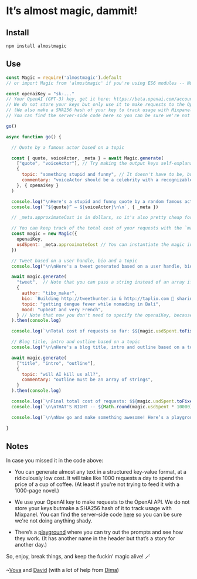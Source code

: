 # It’s almost magic, dammit!

## Install

```shell
npm install almostmagic
```

## Use

```js
const Magic = require('almostmagic').default
// or import Magic from 'almostmagic' if you're using ES6 modules -- NOT TESTED YET!

const openaiKey = "sk-..."
// Your OpenAI (GPT-3) key, get it here: https://beta.openai.com/account/api-keys
// We do not store your keys but only use it to make requests to the OpenAI API
// (We also make a SHA256 hash of your key to track usage with Mixpanel)
// You can find the server-side code here so you can be sure we're not doing anything shady: https://github.com/vzakharov/ideality-nuxt/blob/master/api/polygon/index.coffee#L340

go()

async function go() {

  // Quote by a famous actor based on a topic

  const { quote, voiceActor, _meta } = await Magic.generate(
    ["quote", "voiceActor"], // Try making the output keys self-explanatory, so that AI can understand what you want better. 
    {
      topic: "something stupid and funny", // It doesn't have to be, but it's stupider and funnier this way, right?
      commentary: "voiceActor should be a celebrity with a recognizable voice." // Note how you can use arbitrary comments to help the AI understand what you want
    }, { openaiKey }
  )

  console.log("\nHere's a stupid and funny quote by a random famous actor:\n")
  console.log(`“${quote}” — ${voiceActor}\n\n`, { _meta })

  // _meta.approximateCost is in dollars, so it's also pretty cheap for simpler use cases. Thank our smart-ass GPT-3 prompt that we're keeping in a safe in a Swiss bank vault.

  // You can keep track of the total cost of your requests with the `magic.usdSpent` instance property:
  const magic = new Magic({
    openaiKey,
    usdSpent: _meta.approximateCost // You can instantiate the magic instance with a starting value for usdSpent, so you can track costs over multiple sessions
  })

  // Tweet based on a user handle, bio and a topic
  console.log("\n\nHere's a tweet generated based on a user handle, bio and a topic:\n")

  await magic.generate(
    "tweet",  // Note that you can pass a string instead of an array if you only want one output
    {
      author: "tibo_maker",
      bio: `Building http://tweethunter.io & http://taplio.com 🚢 sharing all my learnings about startups & audience building 👋 Sold 2 startups, crashed way more 💪`,
      topic: "getting dengue fever while nomading in Bali",
      mood: "upbeat and very French",
    } // Note that now you don't need to specify the openaiKey, because you already did it when you created the magic instance
  ).then(console.log)

  console.log(`\nTotal cost of requests so far: $${magic.usdSpent.toFixed(2)}`)

  // Blog title, intro and outline based on a topic
  console.log("\n\nHere's a blog title, intro and outline based on a topic:\n")

  await magic.generate(
    ["title", "intro", "outline"],
    {
      topic: "will AI kill us all?",
      commentary: "outline must be an array of strings",
    }
  ).then(console.log)

  console.log(`\nFinal total cost of requests: $${magic.usdSpent.toFixed(2)}`)
  console.log(`\n\nTHAT'S RIGHT -- ${Math.round(magic.usdSpent * 10000) / 100} FUCKING CENTS TO HAVE SO MUCH FUN! IMAGINE WHAT THIS CAN DO FOR YOUR USERS!`)

  console.log(`\n\nNow go and make something awesome! Here’s a playground to tweak and break things: https://vzakharov.github.io/polygon/`)

}
```

## Notes

In case you missed it in the code above:

* You can generate almost any text in a structured key-value format, at a ridiculously low cost. It will take like 1000 requests a day to spend the price of a cup of coffee. (At least if you're not trying to feed it with a 1000-page novel.)

* We use your OpenAI key to make requests to the OpenAI API. We do not store your keys butmake a SHA256 hash of it to track usage with Mixpanel. You can find the server-side code [here](https://github.com/vzakharov/ideality-nuxt/blob/master/api/polygon/index.coffee#L340) so you can be sure we're not doing anything shady.

* There’s a [playground](https://vzakharov.github.io/polygon/) where you can try out the prompts and see how they work. (It has another name in the header but that’s a story for another day.)

So, enjoy, break things, and keep the fuckin’ magic alive! 🪄


~[Vova](https://twitter.com/vovahimself) and [David](https://twitter.com/davipar) (with a lot of help from [Dima](https://twitter.com/dchest))
